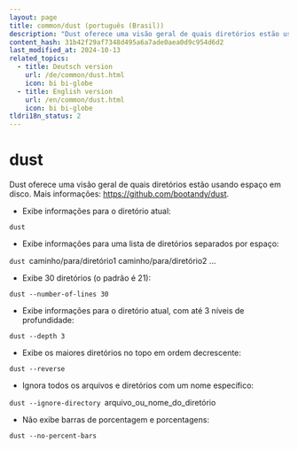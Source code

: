 ```yaml
---
layout: page
title: common/dust (português (Brasil))
description: "Dust oferece uma visão geral de quais diretórios estão usando espaço em disco."
content_hash: 31b42f29af7348d495a6a7ade0aea0d9c954d6d2
last_modified_at: 2024-10-13
related_topics:
  - title: Deutsch version
    url: /de/common/dust.html
    icon: bi bi-globe
  - title: English version
    url: /en/common/dust.html
    icon: bi bi-globe
tldri18n_status: 2
---
```

# dust

Dust oferece uma visão geral de quais diretórios estão usando espaço em disco.
Mais informações: <https://github.com/bootandy/dust>.

- Exibe informações para o diretório atual:

`dust`

- Exibe informações para uma lista de diretórios separados por espaço:

`dust `<span class="tldr-var badge badge-pill bg-dark-lm bg-white-dm text-white-lm text-dark-dm font-weight-bold">caminho/para/diretório1 caminho/para/diretório2 ...</span>

- Exibe 30 diretórios (o padrão é 21):

`dust --number-of-lines 30`

- Exibe informações para o diretório atual, com até 3 níveis de profundidade:

`dust --depth 3`

- Exibe os maiores diretórios no topo em ordem decrescente:

`dust --reverse`

- Ignora todos os arquivos e diretórios com um nome específico:

`dust --ignore-directory `<span class="tldr-var badge badge-pill bg-dark-lm bg-white-dm text-white-lm text-dark-dm font-weight-bold">arquivo_ou_nome_do_diretório</span>

- Não exibe barras de porcentagem e porcentagens:

`dust --no-percent-bars`
